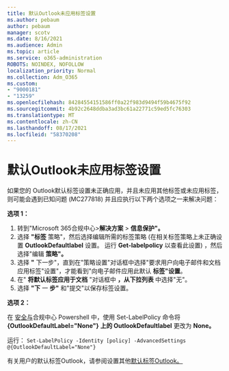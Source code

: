 ```yaml
---
title: 默认Outlook未应用标签设置
ms.author: pebaum
author: pebaum
manager: scotv
ms.date: 8/16/2021
ms.audience: Admin
ms.topic: article
ms.service: o365-administration
ROBOTS: NOINDEX, NOFOLLOW
localization_priority: Normal
ms.collection: Adm_O365
ms.custom:
- "9000181"
- "13259"
ms.openlocfilehash: 84284554151586ff0a22f983d9494f59b4675f92
ms.sourcegitcommit: 4b92c2648ddba3ad3bc61a22771c59ed5fc76303
ms.translationtype: MT
ms.contentlocale: zh-CN
ms.lasthandoff: 08/17/2021
ms.locfileid: "58370208"
---
```

# <a name="default-outlook-label-setting-not-applied"></a>默认Outlook未应用标签设置

如果您的 Outlook默认标签设置未正确应用，并且未应用其他标签或未应用标签，则可能会遇到已知问题 (MC277818) 并且应执行以下两个选项之一来解决问题：

**选项 1：**

1. 转到"Microsoft 365合规中心>**解决方案**  >  **信息保护"。**
1. 选择 **"标签** 策略"，然后选择编辑所需的标签策略 (在相关标签策略上未正确设置 **OutlookDefaultlabel** 设置。 运行 **Get-labelpolicy** 以查看此设置) ，然后选择"编辑 **策略"。**
1. 选择 **"** 下一步"，直到在"策略设置"对话框中选择"要求用户向电子邮件和文档应用标签"设置"，才能看到"向电子邮件应用此默认 **标签"设置**。
1. 在" **将默认标签应用于文档** "对话框中 **，从下拉列表** 中选择"无"。
1. 选择 **"下** 一 **步"** 和"提交"以保存标签设置。

**选项 2：**

在 [安全与](https://docs.microsoft.com/powershell/exchange/connect-to-scc-powershell?view=exchange-ps)合规中心 Powershell 中，使用 Set-LabelPolicy 命令将 **{OutlookDefaultLabel="None"} 上的 OutlookDefaultlabel** 更改为 **None。**

运行： `Set-LabelPolicy -Identity [policy] -AdvancedSettings @{OutlookDefaultLabel="None"}`

有关用户的默认标签Outlook，请参阅设置其他[默认标签Outlook。](https://docs.microsoft.com/azure/information-protection/rms-client/clientv2-admin-guide-customizations#set-a-different-default-label-for-outlook)